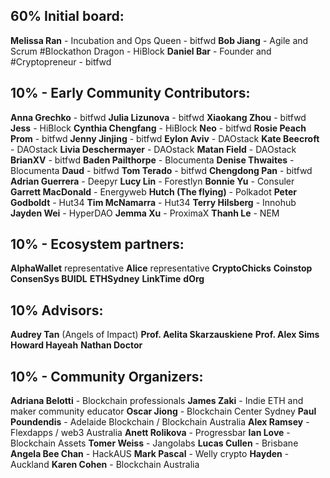 ## 60% Initial board: 

**Melissa Ran** - Incubation and Ops Queen - bitfwd
**Bob Jiang** - Agile and Scrum #Blockathon Dragon - HiBlock
**Daniel Bar** - Founder and #Cryptopreneur - bitfwd


## 10% - Early Community Contributors: 

**Anna Grechko** - bitfwd
**Julia Lizunova** - bitfwd
**Xiaokang Zhou** - bitfwd
**Jess** - HiBlock
**Cynthia Chengfang** - HiBlock 
**Neo** - bitfwd
**Rosie Peach Prom** - bitfwd
**Jenny Jinjing** - bitfwd
**Eylon Aviv** - DAOstack
**Kate Beecroft** - DAOstack
**Livia Deschermayer** - DAOstack
**Matan Field** - DAOstack
**BrianXV** - bitfwd 
**Baden Pailthorpe** - Blocumenta
**Denise Thwaites** - Blocumenta
**Daud** - bitfwd
**Tom Terado** - bitfwd
**Chengdong Pan** - bitfwd
**Adrian Guerrera**  - Deepyr
**Lucy Lin** - Forestlyn
**Bonnie Yu** - Consuler
**Garrett MacDonald** - Energyweb
**Hutch (The flying)** - Polkadot
**Peter Godboldt** - Hut34
**Tim McNamarra** - Hut34
**Terry Hilsberg** - Innohub
**Jayden Wei** - HyperDAO
**Jemma Xu** - ProximaX
**Thanh Le** - NEM


## 10% - Ecosystem partners: 
**AlphaWallet** representative
**Alice** representative
**CryptoChicks**
**Coinstop**
**ConsenSys BUIDL**
**ETHSydney**
**LinkTime**
**dOrg**


## 10% Advisors: 
**Audrey Tan** (Angels of Impact)
**Prof. Aelita Skarzauskiene** 
**Prof. Alex Sims** 
**Howard Hayeah**
**Nathan Doctor** 

## 10% - Community Organizers:
**Adriana Belotti** - Blockchain professionals
**James Zaki** - Indie ETH and maker community educator
**Oscar Jiong** - Blockchain Center Sydney
**Paul Poundendis** - Adelaide Blockchain / Blockchain Australia
**Alex Ramsey** - Flexdapps / web3 Australia
**Anett Rolikova** - Progressbar
**Ian Love** - Blockchain Assets
**Tomer Weiss** - Jangolabs
**Lucas Cullen** - Brisbane
**Angela Bee Chan**  - HackAUS
**Mark Pascal** - Welly crypto
**Hayden** - Auckland
**Karen Cohen** - Blockchain Australia
